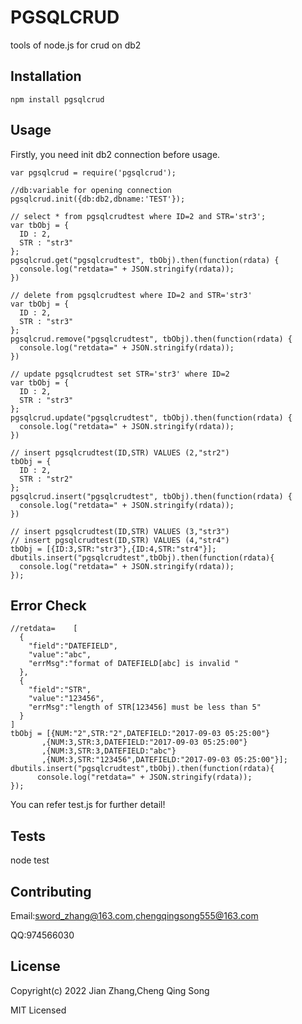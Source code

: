 PGSQLCRUD
=========

tools of node.js for crud on db2

## Installation

  `npm install pgsqlcrud`

## Usage
  
  Firstly, you need init db2 connection before usage.
  
    var pgsqlcrud = require('pgsqlcrud');
    
    //db:variable for opening connection  
    pgsqlcrud.init({db:db2,dbname:'TEST'});
  
    // select * from pgsqlcrudtest where ID=2 and STR='str3';
    var tbObj = {
      ID : 2,
      STR : "str3"
    };
    pgsqlcrud.get("pgsqlcrudtest", tbObj).then(function(rdata) {
      console.log("retdata=" + JSON.stringify(rdata));
    })

    // delete from pgsqlcrudtest where ID=2 and STR='str3'
    var tbObj = {
      ID : 2,
      STR : "str3"
    };
    pgsqlcrud.remove("pgsqlcrudtest", tbObj).then(function(rdata) {
      console.log("retdata=" + JSON.stringify(rdata));
    })

    // update pgsqlcrudtest set STR='str3' where ID=2
    var tbObj = {
      ID : 2,
      STR : "str3"
    };
    pgsqlcrud.update("pgsqlcrudtest", tbObj).then(function(rdata) {
      console.log("retdata=" + JSON.stringify(rdata));
    })

    // insert pgsqlcrudtest(ID,STR) VALUES (2,"str2")
    tbObj = {
      ID : 2,
      STR : "str2"
    };
    pgsqlcrud.insert("pgsqlcrudtest", tbObj).then(function(rdata) {
      console.log("retdata=" + JSON.stringify(rdata));
    })
    
    // insert pgsqlcrudtest(ID,STR) VALUES (3,"str3")
    // insert pgsqlcrudtest(ID,STR) VALUES (4,"str4")
    tbObj = [{ID:3,STR:"str3"},{ID:4,STR:"str4"}];
    dbutils.insert("pgsqlcrudtest",tbObj).then(function(rdata){
      console.log("retdata=" + JSON.stringify(rdata));
    });
    
## Error Check

    //retdata=    [  
      {  
        "field":"DATEFIELD",
        "value":"abc",
        "errMsg":"format of DATEFIELD[abc] is invalid "
      },
      {  
        "field":"STR",
        "value":"123456",
        "errMsg":"length of STR[123456] must be less than 5"
      }
    ]
    tbObj = [{NUM:"2",STR:"2",DATEFIELD:"2017-09-03 05:25:00"}
           ,{NUM:3,STR:3,DATEFIELD:"2017-09-03 05:25:00"}
           ,{NUM:3,STR:3,DATEFIELD:"abc"}
           ,{NUM:3,STR:"123456",DATEFIELD:"2017-09-03 05:25:00"}];
    dbutils.insert("pgsqlcrudtest",tbObj).then(function(rdata){
          console.log("retdata=" + JSON.stringify(rdata));
    });
    

You can refer test.js for further detail!

## Tests

  node test

## Contributing

  Email:sword_zhang@163.com,chengqingsong555@163.com
  
  QQ:974566030


## License
  
  Copyright(c) 2022 Jian Zhang,Cheng Qing Song

  MIT Licensed
  
  
